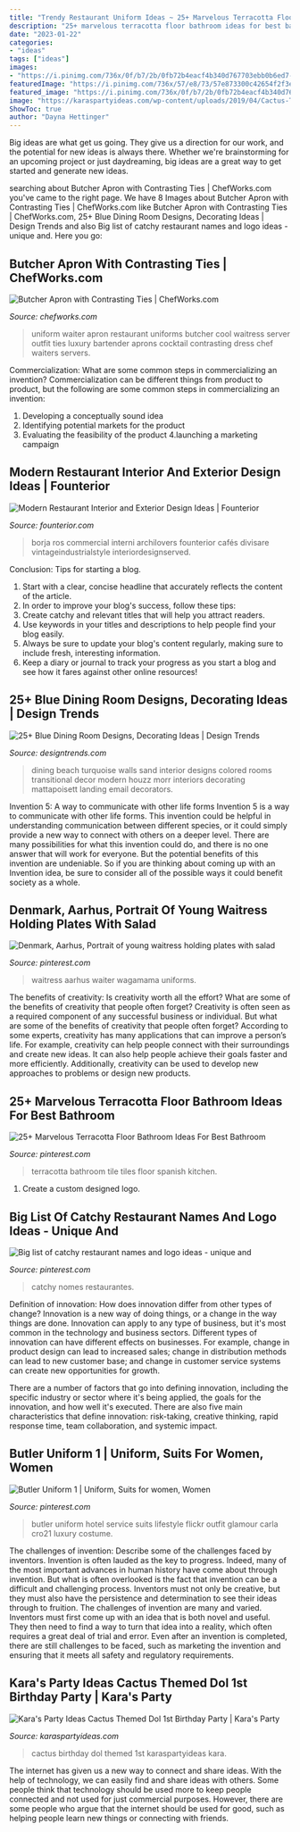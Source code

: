 ```yaml
---
title: "Trendy Restaurant Uniform Ideas ~ 25+ Marvelous Terracotta Floor Bathroom Ideas For Best Bathroom"
description: "25+ marvelous terracotta floor bathroom ideas for best bathroom"
date: "2023-01-22"
categories:
- "ideas"
tags: ["ideas"]
images:
- "https://i.pinimg.com/736x/0f/b7/2b/0fb72b4eacf4b340d767703ebb0b6ed7--butler-uniform-luxury-lifestyle.jpg"
featuredImage: "https://i.pinimg.com/736x/57/e8/73/57e873300c42654f2f3e36e37c96fbe9.jpg"
featured_image: "https://i.pinimg.com/736x/0f/b7/2b/0fb72b4eacf4b340d767703ebb0b6ed7--butler-uniform-luxury-lifestyle.jpg"
image: "https://karaspartyideas.com/wp-content/uploads/2019/04/Cactus-Themed-Dol-1st-Birthday-Party-via-Karas-Party-Ideas-KarasPartyIdeas.com3_.jpg"
ShowToc: true
author: "Dayna Hettinger"
---
```



Big ideas are what get us going. They give us a direction for our work, and the potential for new ideas is always there. Whether we're brainstorming for an upcoming project or just daydreaming, big ideas are a great way to get started and generate new ideas.

	

		
searching about Butcher Apron with Contrasting Ties | ChefWorks.com you've came to the right page. We have 8 Images about Butcher Apron with Contrasting Ties | ChefWorks.com like Butcher Apron with Contrasting Ties | ChefWorks.com, 25+ Blue Dining Room Designs, Decorating Ideas | Design Trends and also Big list of catchy restaurant names and logo ideas - unique and. Here you go:
		
    
## Butcher Apron With Contrasting Ties | ChefWorks.com

<img loading=lazy src="https://www.chefworks.com/shop_image/product/c364963e020613f53a8259d8824de6d7.jpg" onerror="this.onerror=null;this.src='https://tse1.mm.bing.net/th?id=OIP.iLOrju3y6A-CV1CTA5AKVgHaLH&amp;pid=15.1';" alt="Butcher Apron with Contrasting Ties | ChefWorks.com">

_Source: chefworks.com_

>uniform waiter apron restaurant uniforms butcher cool waitress server outfit ties luxury bartender aprons cocktail contrasting dress chef waiters servers. 

	

Commercialization: What are some common steps in commercializing an invention?
Commercialization can be different things from product to product, but the following are some common steps in commercializing an invention:
1. Developing a conceptually sound idea 
2. Identifying potential markets for the product 
3. Evaluating the feasibility of the product 
4.launching a marketing campaign 

    
## Modern Restaurant Interior And Exterior Design Ideas | Founterior

<img loading=lazy src="http://founterior.com/wp-content/uploads/2014/09/Modern-white-restaurant-with-rustic-elements.jpg" onerror="this.onerror=null;this.src='https://tse1.mm.bing.net/th?id=OIP.UiTKn3bMmV03zBv8WmjOMQHaLH&amp;pid=15.1';" alt="Modern Restaurant Interior and Exterior Design Ideas | Founterior">

_Source: founterior.com_

>borja ros commercial interni archilovers founterior cafés divisare vintageindustrialstyle interiordesignserved. 

	

Conclusion: Tips for starting a blog.
1. Start with a clear, concise headline that accurately reflects the content of the article.
2. In order to improve your blog's success, follow these tips: 
3. Create catchy and relevant titles that will help you attract readers. 
4. Use keywords in your titles and descriptions to help people find your blog easily. 
5. Always be sure to update your blog's content regularly, making sure to include fresh, interesting information. 
6. Keep a diary or journal to track your progress as you start a blog and see how it fares against other online resources!

    
## 25+ Blue Dining Room Designs, Decorating Ideas | Design Trends

<img loading=lazy src="https://images.designtrends.com/wp-content/uploads/2016/02/18045602/Transitional-Modern-blue-dining-room-design.jpg" onerror="this.onerror=null;this.src='https://tse3.mm.bing.net/th?id=OIP.nyOKGnZ1cOZXVNVf30m49gHaFc&amp;pid=15.1';" alt="25+ Blue Dining Room Designs, Decorating Ideas | Design Trends">

_Source: designtrends.com_

>dining beach turquoise walls sand interior designs colored rooms transitional decor modern houzz morr interiors decorating mattapoisett landing email decorators. 

	

Invention 5: A way to communicate with other life forms
Invention 5 is a way to communicate with other life forms. This invention could be helpful in understanding communication between different species, or it could simply provide a new way to connect with others on a deeper level. There are many possibilities for what this invention could do, and there is no one answer that will work for everyone. But the potential benefits of this invention are undeniable. So if you are thinking about coming up with an Invention idea, be sure to consider all of the possible ways it could benefit society as a whole.

    
## Denmark, Aarhus, Portrait Of Young Waitress Holding Plates With Salad

<img loading=lazy src="https://i.pinimg.com/736x/22/4b/6b/224b6ba2fc6ede709f4b29266b402855.jpg" onerror="this.onerror=null;this.src='https://tse3.mm.bing.net/th?id=OIP.CVOiNavbZHHsSabiuA8S0QAAAA&amp;pid=15.1';" alt="Denmark, Aarhus, Portrait of young waitress holding plates with salad">

_Source: pinterest.com_

>waitress aarhus waiter wagamama uniforms. 

	

The benefits of creativity: Is creativity worth all the effort? What are some of the benefits of creativity that people often forget?
Creativity is often seen as a required component of any successful business or individual. But what are some of the benefits of creativity that people often forget? According to some experts, creativity has many applications that can improve a person’s life. For example, creativity can help people connect with their surroundings and create new ideas. It can also help people achieve their goals faster and more efficiently. Additionally, creativity can be used to develop new approaches to problems or design new products.

    
## 25+ Marvelous Terracotta Floor Bathroom Ideas For Best Bathroom

<img loading=lazy src="https://i.pinimg.com/736x/9d/2f/1f/9d2f1fd7515780311233045d1b1ebc8b.jpg" onerror="this.onerror=null;this.src='https://tse4.mm.bing.net/th?id=OIP.hODYD9KZ4hY5OgJNTW3MQAHaLH&amp;pid=15.1';" alt="25+ Marvelous Terracotta Floor Bathroom Ideas For Best Bathroom">

_Source: pinterest.com_

>terracotta bathroom tile tiles floor spanish kitchen. 

	

1. Create a custom designed logo.

    
## Big List Of Catchy Restaurant Names And Logo Ideas - Unique And

<img loading=lazy src="https://i.pinimg.com/736x/57/e8/73/57e873300c42654f2f3e36e37c96fbe9.jpg" onerror="this.onerror=null;this.src='https://tse1.mm.bing.net/th?id=OIP.RY5WKkmp028QL8cOq9Dd9gHaLH&amp;pid=15.1';" alt="Big list of catchy restaurant names and logo ideas - unique and">

_Source: pinterest.com_

>catchy nomes restaurantes. 

	

Definition of innovation: How does innovation differ from other types of change?
Innovation is a new way of doing things, or a change in the way things are done. Innovation can apply to any type of business, but it's most common in the technology and business sectors.
Different types of innovation can have different effects on businesses. For example, change in product design can lead to increased sales; change in distribution methods can lead to new customer base; and change in customer service systems can create new opportunities for growth.

There are a number of factors that go into defining innovation, including the specific industry or sector where it's being applied, the goals for the innovation, and how well it's executed. There are also five main characteristics that define innovation: risk-taking, creative thinking, rapid response time, team collaboration, and systemic impact.

    
## Butler Uniform 1 | Uniform, Suits For Women, Women

<img loading=lazy src="https://i.pinimg.com/736x/0f/b7/2b/0fb72b4eacf4b340d767703ebb0b6ed7--butler-uniform-luxury-lifestyle.jpg" onerror="this.onerror=null;this.src='https://tse4.mm.bing.net/th?id=OIP.jGQE0WKlhuAaJNFclD6AzAHaLr&amp;pid=15.1';" alt="Butler Uniform 1 | Uniform, Suits for women, Women">

_Source: pinterest.com_

>butler uniform hotel service suits lifestyle flickr outfit glamour carla cro21 luxury costume. 

	

The challenges of invention: Describe some of the challenges faced by inventors.
Invention is often lauded as the key to progress. Indeed, many of the most important advances in human history have come about through invention. But what is often overlooked is the fact that invention can be a difficult and challenging process. Inventors must not only be creative, but they must also have the persistence and determination to see their ideas through to fruition.
The challenges of invention are many and varied. Inventors must first come up with an idea that is both novel and useful. They then need to find a way to turn that idea into a reality, which often requires a great deal of trial and error. Even after an invention is completed, there are still challenges to be faced, such as marketing the invention and ensuring that it meets all safety and regulatory requirements.

    
## Kara&#039;s Party Ideas Cactus Themed Dol 1st Birthday Party | Kara&#039;s Party

<img loading=lazy src="https://karaspartyideas.com/wp-content/uploads/2019/04/Cactus-Themed-Dol-1st-Birthday-Party-via-Karas-Party-Ideas-KarasPartyIdeas.com3_.jpg" onerror="this.onerror=null;this.src='https://tse4.mm.bing.net/th?id=OIP.eTS9UMhCqqxIJ9_wcacFpAHaLH&amp;pid=15.1';" alt="Kara&#039;s Party Ideas Cactus Themed Dol 1st Birthday Party | Kara&#039;s Party">

_Source: karaspartyideas.com_

>cactus birthday dol themed 1st karaspartyideas kara. 

	

The internet has given us a new way to connect and share ideas. With the help of technology, we can easily find and share ideas with others. Some people think that technology should be used more to keep people connected and not used for just commercial purposes. However, there are some people who argue that the internet should be used for good, such as helping people learn new things or connecting with friends.

